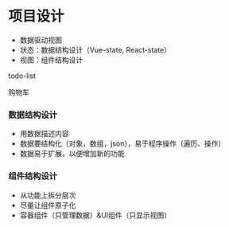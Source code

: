 # 项目设计

+ 数据驱动视图
+ 状态：数据结构设计（Vue-state, React-state）
+ 视图：组件结构设计



todo-list

购物车



### 数据结构设计

+ 用数据描述内容
+ 数据要结构化（对象，数组，json），易于程序操作（遍历、操作）
+ 数据易于扩展，以便增加新的功能



### 组件结构设计

+ 从功能上拆分层次
+ 尽量让组件原子化
+ 容器组件（只管理数据）&UI组件（只显示视图）